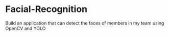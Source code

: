 # Facial-Recognition
Build an application that can detect the faces of members in my team using OpenCV and YOLO
